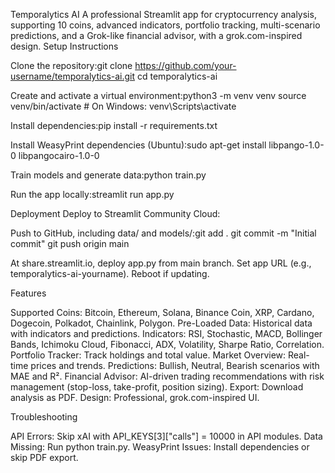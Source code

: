 Temporalytics AI
A professional Streamlit app for cryptocurrency analysis, supporting 10 coins, advanced indicators, portfolio tracking, multi-scenario predictions, and a Grok-like financial advisor, with a grok.com-inspired design.
Setup Instructions

Clone the repository:git clone https://github.com/your-username/temporalytics-ai.git
cd temporalytics-ai


Create and activate a virtual environment:python3 -m venv venv
source venv/bin/activate  # On Windows: venv\Scripts\activate


Install dependencies:pip install -r requirements.txt


Install WeasyPrint dependencies (Ubuntu):sudo apt-get install libpango-1.0-0 libpangocairo-1.0-0


Train models and generate data:python train.py


Run the app locally:streamlit run app.py



Deployment
Deploy to Streamlit Community Cloud:

Push to GitHub, including data/ and models/:git add .
git commit -m "Initial commit"
git push origin main


At share.streamlit.io, deploy app.py from main branch.
Set app URL (e.g., temporalytics-ai-yourname).
Reboot if updating.

Features

Supported Coins: Bitcoin, Ethereum, Solana, Binance Coin, XRP, Cardano, Dogecoin, Polkadot, Chainlink, Polygon.
Pre-Loaded Data: Historical data with indicators and predictions.
Indicators: RSI, Stochastic, MACD, Bollinger Bands, Ichimoku Cloud, Fibonacci, ADX, Volatility, Sharpe Ratio, Correlation.
Portfolio Tracker: Track holdings and total value.
Market Overview: Real-time prices and trends.
Predictions: Bullish, Neutral, Bearish scenarios with MAE and R².
Financial Advisor: AI-driven trading recommendations with risk management (stop-loss, take-profit, position sizing).
Export: Download analysis as PDF.
Design: Professional, grok.com-inspired UI.

Troubleshooting

API Errors: Skip xAI with API_KEYS[3]["calls"] = 10000 in API modules.
Data Missing: Run python train.py.
WeasyPrint Issues: Install dependencies or skip PDF export.

